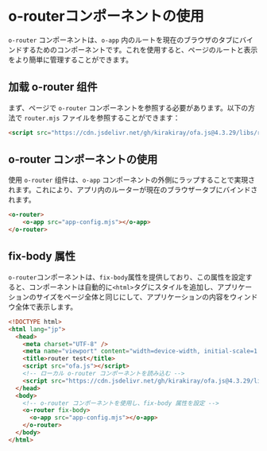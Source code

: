 # o-routerコンポーネントの使用

`o-router` コンポーネントは、`o-app` 内のルートを現在のブラウザのタブにバインドするためのコンポーネントです。これを使用すると、ページのルートと表示をより簡単に管理することができます。

## 加载 o-router 组件

まず、ページで `o-router` コンポーネントを参照する必要があります。以下の方法で `router.mjs` ファイルを参照することができます：

```html
<script src="https://cdn.jsdelivr.net/gh/kirakiray/ofa.js@4.3.29/libs/router/dist/router.min.js"></script>
```

## o-router コンポーネントの使用

使用 `o-router` 组件は、`o-app` コンポーネントの外側にラップすることで実現されます。これにより、アプリ内のルーターが現在のブラウザータブにバインドされます。

```html
<o-router>
    <o-app src="app-config.mjs"></o-app>
</o-router>
```

## fix-body 属性

`o-router`コンポーネントは、`fix-body`属性を提供しており、この属性を設定すると、コンポーネントは自動的に`<html>`タグにスタイルを追加し、アプリケーションのサイズをページ全体と同じにして、アプリケーションの内容をウィンドウ全体で表示します。

```html
<!DOCTYPE html>
<html lang="jp">
  <head>
    <meta charset="UTF-8" />
    <meta name="viewport" content="width=device-width, initial-scale=1.0" />
    <title>router test</title>
    <script src="ofa.js"></script>
    <!-- ローカル o-router コンポーネントを読み込む -->
    <script src="https://cdn.jsdelivr.net/gh/kirakiray/ofa.js@4.3.29/libs/router/dist/router.min.js"></script>
  </head>
  <body>
    <!-- o-router コンポーネントを使用し、fix-body 属性を設定 -->
    <o-router fix-body> 
      <o-app src="app-config.mjs"></o-app>
    </o-router>
  </body>
</html>
```